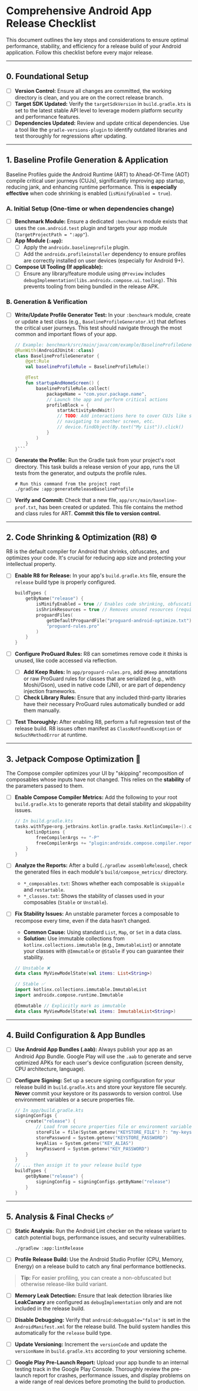 # Comprehensive Android App Release Checklist

This document outlines the key steps and considerations to ensure optimal performance, stability, and efficiency for a release build of your Android application. Follow this checklist before every major release.

---

## 0. Foundational Setup

- [ ] **Version Control:** Ensure all changes are committed, the working directory is clean, and you are on the correct release branch.
- [ ] **Target SDK Updated:** Verify the `targetSdkVersion` in `build.gradle.kts` is set to the latest stable API level to leverage modern platform security and performance features.
- [ ] **Dependencies Updated:** Review and update critical dependencies. Use a tool like the `gradle-versions-plugin` to identify outdated libraries and test thoroughly for regressions after updating.

---

## 1. Baseline Profile Generation & Application

Baseline Profiles guide the Android Runtime (ART) to Ahead-Of-Time (AOT) compile critical user journeys (CUJs), significantly improving app startup, reducing jank, and enhancing runtime performance. This is **especially effective** when code shrinking is enabled (`isMinifyEnabled = true`).

### A. Initial Setup (One-time or when dependencies change)

- [ ] **Benchmark Module:** Ensure a dedicated `:benchmark` module exists that uses the `com.android.test` plugin and targets your app module (`targetProjectPath = ":app"`).
- [ ] **App Module (`:app`):**
    - [ ] Apply the `androidx.baselineprofile` plugin.
    - [ ] Add the `androidx.profileinstaller` dependency to ensure profiles are correctly installed on user devices (especially for Android 9+).
- [ ] **Compose UI Tooling (If applicable):**
    - [ ] Ensure any library/feature module using `@Preview` includes `debugImplementation(libs.androidx.compose.ui.tooling)`. This prevents tooling from being bundled in the release APK.

### B. Generation & Verification

- [ ] **Write/Update Profile Generator Test:** In your `:benchmark` module, create or update a test class (e.g., `BaselineProfileGenerator.kt`) that defines the critical user journeys. This test should navigate through the most common and important flows of your app.

  ```kotlin
  // Example: benchmark/src/main/java/com/example/BaselineProfileGenerator.kt
  @RunWith(AndroidJUnit4::class)
  class BaselineProfileGenerator {
      @get:Rule
      val baselineProfileRule = BaselineProfileRule()

      @Test
      fun startupAndHomeScreen() {
          baselineProfileRule.collect(
              packageName = "com.your.package.name",
              // Launch the app and perform critical actions
              profileBlock = {
                  startActivityAndWait()
                  // TODO: Add interactions here to cover CUJs like scrolling,
                  // navigating to another screen, etc.
                  // device.findObject(By.text("My List")).click()
              }
          )
      }
  }```

- [ ] **Generate the Profile:** Run the Gradle task from your project's root directory. This task builds a release version of your app, runs the UI tests from the generator, and outputs the profile rules.

  ```shell
  # Run this command from the project root
  ./gradlew :app:generateReleaseBaselineProfile
  ```

- [ ] **Verify and Commit:** Check that a new file, `app/src/main/baseline-prof.txt`, has been created or updated. This file contains the method and class rules for ART. **Commit this file to version control.**

-----

## 2\. Code Shrinking & Optimization (R8) ⚙️

R8 is the default compiler for Android that shrinks, obfuscates, and optimizes your code. It's crucial for reducing app size and protecting your intellectual property.

- [ ] **Enable R8 for Release:** In your app's `build.gradle.kts` file, ensure the `release` build type is properly configured.

  ```kotlin
  buildTypes {
      getByName("release") {
          isMinifyEnabled = true // Enables code shrinking, obfuscation, and optimization
          isShrinkResources = true // Removes unused resources (requires isMinifyEnabled)
          proguardFiles(
              getDefaultProguardFile("proguard-android-optimize.txt"),
              "proguard-rules.pro"
          )
      }
  }
  ```

- [ ] **Configure ProGuard Rules:** R8 can sometimes remove code it *thinks* is unused, like code accessed via reflection.

    - [ ] **Add Keep Rules:** In `app/proguard-rules.pro`, add `@Keep` annotations or raw ProGuard rules for classes that are serialized (e.g., with Moshi/Gson), used in native code (JNI), or are part of dependency injection frameworks.
    - [ ] **Check Library Rules:** Ensure that any included third-party libraries have their necessary ProGuard rules automatically bundled or add them manually.

- [ ] **Test Thoroughly:** After enabling R8, perform a full regression test of the release build. R8 issues often manifest as `ClassNotFoundException` or `NoSuchMethodError` at runtime.

-----

## 3\. Jetpack Compose Optimization 🚀

The Compose compiler optimizes your UI by "skipping" recomposition of composables whose inputs have not changed. This relies on the **stability** of the parameters passed to them.

- [ ] **Enable Compose Compiler Metrics:** Add the following to your root `build.gradle.kts` to generate reports that detail stability and skippability issues.

  ```kotlin
  // In build.gradle.kts
  tasks.withType<org.jetbrains.kotlin.gradle.tasks.KotlinCompile>().configureEach {
      kotlinOptions {
          freeCompilerArgs += "-P"
          freeCompilerArgs += "plugin:androidx.compose.compiler.reports.dest=${project.buildDir}/compose_metrics"
      }
  }
  ```

- [ ] **Analyze the Reports:** After a build (`./gradlew assembleRelease`), check the generated files in each module's `build/compose_metrics/` directory.

    - `*_composables.txt`: Shows whether each composable is `skippable` and `restartable`.
    - `*_classes.txt`: Shows the stability of classes used in your composables (`Stable` or `Unstable`).

- [ ] **Fix Stability Issues:** An unstable parameter forces a composable to recompose every time, even if the data hasn't changed.

    - **Common Cause:** Using standard `List`, `Map`, or `Set` in a data class.
    - **Solution:** Use immutable collections from `kotlinx.collections.immutable` (e.g., `ImmutableList`) or annotate your classes with `@Immutable` or `@Stable` if you can guarantee their stability.

  <!-- end list -->

  ```kotlin
  // Unstable ❌
  data class MyViewModelState(val items: List<String>)

  // Stable ✅
  import kotlinx.collections.immutable.ImmutableList
  import androidx.compose.runtime.Immutable

  @Immutable // Explicitly mark as immutable
  data class MyViewModelState(val items: ImmutableList<String>)
  ```

-----

## 4\. Build Configuration & App Bundles

- [ ] **Use Android App Bundles (.aab):** Always publish your app as an Android App Bundle. Google Play will use the `.aab` to generate and serve optimized APKs for each user's device configuration (screen density, CPU architecture, language).

- [ ] **Configure Signing:** Set up a secure signing configuration for your release build in `build.gradle.kts` and store your keystore file securely. **Never** commit your keystore or its passwords to version control. Use environment variables or a secure properties file.

  ```kotlin
  // In app/build.gradle.kts
  signingConfigs {
      create("release") {
          // Load from secure properties file or environment variables
          storeFile = file(System.getenv("KEYSTORE_FILE") ?: "my-keystore.jks")
          storePassword = System.getenv("KEYSTORE_PASSWORD")
          keyAlias = System.getenv("KEY_ALIAS")
          keyPassword = System.getenv("KEY_PASSWORD")
      }
  }
  // ... then assign it to your release build type
  buildTypes {
      getByName("release") {
          signingConfig = signingConfigs.getByName("release")
      }
  }
  ```

-----

## 5\. Analysis & Final Checks ✅

- [ ] **Static Analysis:** Run the Android Lint checker on the release variant to catch potential bugs, performance issues, and security vulnerabilities.

  ```shell
  ./gradlew :app:lintRelease
  ```

- [ ] **Profile Release Build:** Use the Android Studio Profiler (CPU, Memory, Energy) on a release build to catch any final performance bottlenecks.

> **Tip:** For easier profiling, you can create a non-obfuscated but otherwise release-like build variant.

- [ ] **Memory Leak Detection:** Ensure that leak detection libraries like **LeakCanary** are configured as `debugImplementation` only and are not included in the release build.

- [ ] **Disable Debugging:** Verify that `android:debuggable="false"` is set in the `AndroidManifest.xml` for the release build. The build system handles this automatically for the `release` build type.

- [ ] **Update Versioning:** Increment the `versionCode` and update the `versionName` in `build.gradle.kts` according to your versioning scheme.

- [ ] **Google Play Pre-Launch Report:** Upload your app bundle to an internal testing track in the Google Play Console. Thoroughly review the pre-launch report for crashes, performance issues, and display problems on a wide range of real devices before promoting the build to production.

<!-- end list -->